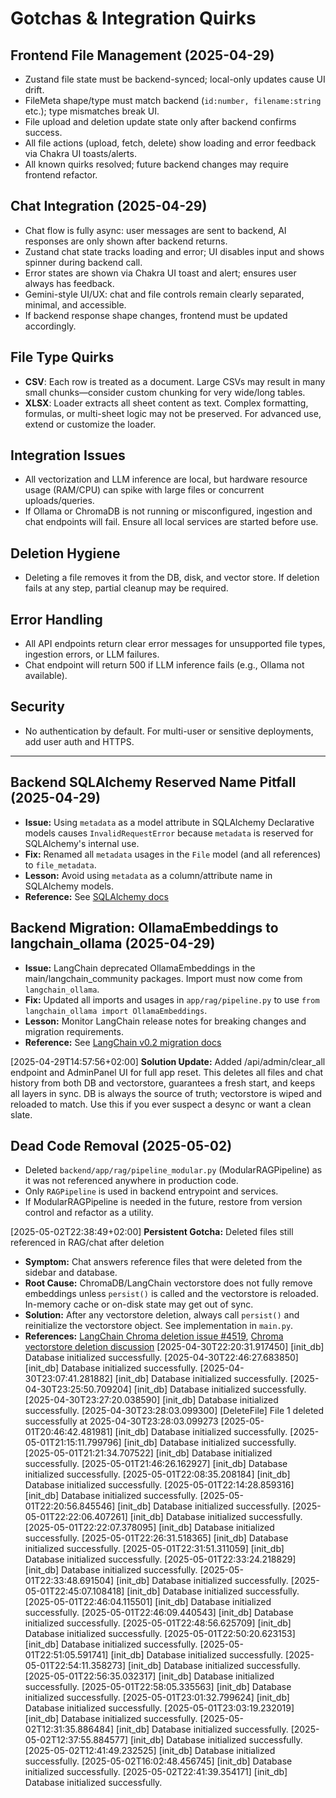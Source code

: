 # Gotchas & Integration Quirks

## Frontend File Management (2025-04-29)
- Zustand file state must be backend-synced; local-only updates cause UI drift.
- FileMeta shape/type must match backend (`id:number, filename:string` etc.); type mismatches break UI.
- File upload and deletion update state only after backend confirms success.
- All file actions (upload, fetch, delete) show loading and error feedback via Chakra UI toasts/alerts.
- All known quirks resolved; future backend changes may require frontend refactor.

## Chat Integration (2025-04-29)
- Chat flow is fully async: user messages are sent to backend, AI responses are only shown after backend returns.
- Zustand chat state tracks loading and error; UI disables input and shows spinner during backend call.
- Error states are shown via Chakra UI toast and alert; ensures user always has feedback.
- Gemini-style UI/UX: chat and file controls remain clearly separated, minimal, and accessible.
- If backend response shape changes, frontend must be updated accordingly.

## File Type Quirks
- **CSV**: Each row is treated as a document. Large CSVs may result in many small chunks—consider custom chunking for very wide/long tables.
- **XLSX**: Loader extracts all sheet content as text. Complex formatting, formulas, or multi-sheet logic may not be preserved. For advanced use, extend or customize the loader.

## Integration Issues
- All vectorization and LLM inference are local, but hardware resource usage (RAM/CPU) can spike with large files or concurrent uploads/queries.
- If Ollama or ChromaDB is not running or misconfigured, ingestion and chat endpoints will fail. Ensure all local services are started before use.

## Deletion Hygiene
- Deleting a file removes it from the DB, disk, and vector store. If deletion fails at any step, partial cleanup may be required.

## Error Handling
- All API endpoints return clear error messages for unsupported file types, ingestion errors, or LLM failures.
- Chat endpoint will return 500 if LLM inference fails (e.g., Ollama not available).

## Security
- No authentication by default. For multi-user or sensitive deployments, add user auth and HTTPS.

---

## Backend SQLAlchemy Reserved Name Pitfall (2025-04-29)
- **Issue:** Using `metadata` as a model attribute in SQLAlchemy Declarative models causes `InvalidRequestError` because `metadata` is reserved for SQLAlchemy's internal use.
- **Fix:** Renamed all `metadata` usages in the `File` model (and all references) to `file_metadata`.
- **Lesson:** Avoid using `metadata` as a column/attribute name in SQLAlchemy models.
- **Reference:** See [SQLAlchemy docs](https://docs.sqlalchemy.org/en/20/orm/metadata.html#metadata)


## Backend Migration: OllamaEmbeddings to langchain_ollama (2025-04-29)
- **Issue:** LangChain deprecated OllamaEmbeddings in the main/langchain_community packages. Import must now come from `langchain_ollama`.
- **Fix:** Updated all imports and usages in `app/rag/pipeline.py` to use `from langchain_ollama import OllamaEmbeddings`.
- **Lesson:** Monitor LangChain release notes for breaking changes and migration requirements.
- **Reference:** See [LangChain v0.2 migration docs](https://python.langchain.com/docs/versions/v0_2/)

[2025-04-29T14:57:56+02:00] **Solution Update:** Added /api/admin/clear_all endpoint and AdminPanel UI for full app reset. This deletes all files and chat history from both DB and vectorstore, guarantees a fresh start, and keeps all layers in sync. DB is always the source of truth; vectorstore is wiped and reloaded to match. Use this if you ever suspect a desync or want a clean slate.

## Dead Code Removal (2025-05-02)
- Deleted `backend/app/rag/pipeline_modular.py` (ModularRAGPipeline) as it was not referenced anywhere in production code.
- Only `RAGPipeline` is used in backend entrypoint and services.
- If ModularRAGPipeline is needed in the future, restore from version control and refactor as a utility.

[2025-05-02T22:38:49+02:00] **Persistent Gotcha:** Deleted files still referenced in RAG/chat after deletion
- **Symptom:** Chat answers reference files that were deleted from the sidebar and database.
- **Root Cause:** ChromaDB/LangChain vectorstore does not fully remove embeddings unless `persist()` is called and the vectorstore is reloaded. In-memory cache or on-disk state may get out of sync.
- **Solution:** After any vectorstore deletion, always call `persist()` and reinitialize the vectorstore object. See implementation in `main.py`.
- **References:** [LangChain Chroma deletion issue #4519](https://github.com/langchain-ai/langchain/issues/4519), [Chroma vectorstore deletion discussion](https://github.com/langchain-ai/langchain/discussions/9495)
[2025-04-30T22:20:31.917450] [init_db] Database initialized successfully.
[2025-04-30T22:46:27.683850] [init_db] Database initialized successfully.
[2025-04-30T23:07:41.281882] [init_db] Database initialized successfully.
[2025-04-30T23:25:50.709204] [init_db] Database initialized successfully.
[2025-04-30T23:27:20.038590] [init_db] Database initialized successfully.
[2025-04-30T23:28:03.099300] [DeleteFile] File 1 deleted successfully at 2025-04-30T23:28:03.099273
[2025-05-01T20:46:42.481981] [init_db] Database initialized successfully.
[2025-05-01T21:15:11.799796] [init_db] Database initialized successfully.
[2025-05-01T21:21:34.707522] [init_db] Database initialized successfully.
[2025-05-01T21:46:26.162927] [init_db] Database initialized successfully.
[2025-05-01T22:08:35.208184] [init_db] Database initialized successfully.
[2025-05-01T22:14:28.859316] [init_db] Database initialized successfully.
[2025-05-01T22:20:56.845546] [init_db] Database initialized successfully.
[2025-05-01T22:22:06.407261] [init_db] Database initialized successfully.
[2025-05-01T22:22:07.378095] [init_db] Database initialized successfully.
[2025-05-01T22:26:31.518365] [init_db] Database initialized successfully.
[2025-05-01T22:31:51.311059] [init_db] Database initialized successfully.
[2025-05-01T22:33:24.218829] [init_db] Database initialized successfully.
[2025-05-01T22:33:48.691504] [init_db] Database initialized successfully.
[2025-05-01T22:45:07.108418] [init_db] Database initialized successfully.
[2025-05-01T22:46:04.115501] [init_db] Database initialized successfully.
[2025-05-01T22:46:09.440543] [init_db] Database initialized successfully.
[2025-05-01T22:48:56.625709] [init_db] Database initialized successfully.
[2025-05-01T22:50:20.623153] [init_db] Database initialized successfully.
[2025-05-01T22:51:05.591741] [init_db] Database initialized successfully.
[2025-05-01T22:54:11.358273] [init_db] Database initialized successfully.
[2025-05-01T22:56:35.032317] [init_db] Database initialized successfully.
[2025-05-01T22:58:05.335563] [init_db] Database initialized successfully.
[2025-05-01T23:01:32.799624] [init_db] Database initialized successfully.
[2025-05-01T23:03:19.232019] [init_db] Database initialized successfully.
[2025-05-02T12:31:35.886484] [init_db] Database initialized successfully.
[2025-05-02T12:37:55.884577] [init_db] Database initialized successfully.
[2025-05-02T12:41:49.232525] [init_db] Database initialized successfully.
[2025-05-02T16:02:48.456745] [init_db] Database initialized successfully.
[2025-05-02T22:41:39.354171] [init_db] Database initialized successfully.
